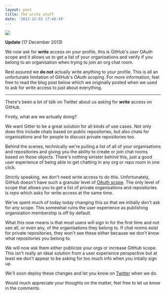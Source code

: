 ```yaml
---
layout: post
title: The write stuff
date: '2013-12-03 17:48:49'
---
```


![](http://rstvideo.com/trailer/files/2011/10/the-right-stuff1.jpg)

**Update** (17 December 2013)

We now ask for **write** access on your profile, this is GitHub's *user* OAuth scope and it allows us to get a list of your organisations and verify if you belong to an organisation when trying to join an org chat room. 

Rest assured we **do not** actually write anything to your profile. This is all an unfortunate limitation of GitHub's OAuth scoping. For more information, feel free to read the blog post below which we originally posted when we used to ask for write access to just about everything.

<hr>

There's been a lot of talk on Twitter about us asking for **write** access on GitHub.

Firstly, what are we actually doing?

We want Gitter to be a great solution for all kinds of use cases. Not only does this include chats based on public repositories, but also chats for organisations and for people to discuss private repositories too.

Behind the scenes, technically we're pulling a list of all of your organisations and repositories and giving you the ability to create or join chat rooms based on those objects. There's nothing sinister behind this, just a good user experience of being able to get chatting in any org or repo room in one click.

Strictly speaking, we don't need write access to do this. Unfortunately, GitHub doesn't have such a granular level of [OAuth scope](http://developer.github.com/v3/oauth/#scopes). The only level of scope that allows you to get a list of private organisations and repositories is *repo* which asks for write access at the same time. 

We've spent much of today today changing this so that we initially don't ask for any scope. This somewhat ruins the user experience as publishing organsiation membership is off by default. 

What this now means is that most users will sign in for the first time and not see all, or even any, of the organisations they belong to. If chat rooms exist for private repositories, they won't see these either because we don't know what repositories you belong to. 

We will now ask them either publicize your orgs or increase GitHub scope. This isn't really an ideal solution from a user experience perspective but at least we don't appear to be asking for too much info when you intially sign up.

We'll soon deploy these changes and let you know on [Twitter](http://twitter.com/gitchat) when we do.

Would much appreciate your thoughts on the matter, feel free to let us know in the comments. 










